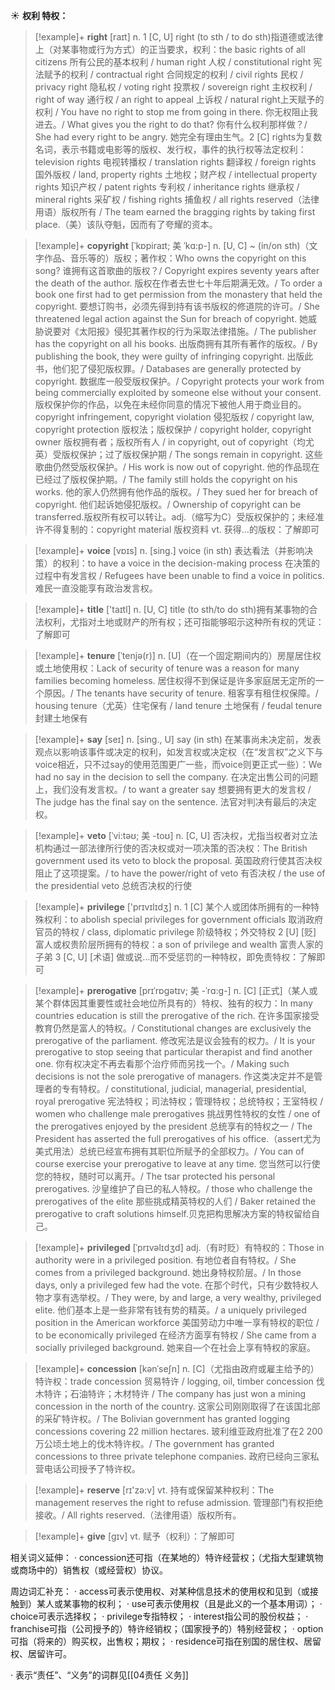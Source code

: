 ☀ <span class="category">**权利 特权：**</span>
>[!example]+ <span class="vocabulary">**right**</span> [raɪt] 
> <span class="definition">n. 1 [C, U] right (to sth / to do sth)指道德或法律上（对某事物或行为方式）的正当要求，权利：</span>the basic rights of all citizens 所有公民的基本权利 / human right 人权 / constitutional right 宪法赋予的权利 / contractual right 合同规定的权利 / civil rights 民权 / privacy right 隐私权 / voting right 投票权 / sovereign right 主权权利 / right of way 通行权 / an right to appeal 上诉权 / natural right上天赋予的权利 / You have no right to stop me from going in there. 你无权阻止我进去。/ What gives you the right to do that? 你有什么权利那样做？/ She had every right to be angry. 她完全有理由生气。<span class="definition">2 [C] rights为复数名词，表示书籍或电影等的版权、发行权，事件的执行权等法定权利：</span>television rights 电视转播权 / translation rights 翻译权 / foreign rights 国外版权 / land, property rights 土地权；财产权 / intellectual property rights 知识产权 / patent rights 专利权 / inheritance rights 继承权 / mineral rights 采矿权 / fishing rights 捕鱼权 / all rights reserved（法律用语）版权所有 / The team earned the bragging rights by taking first place.（美）该队夺魁，因而有了夸耀的资本。
           
>[!example]+ <span class="vocabulary">**copyright**</span> [ˈkɒpiraɪt; 美 ˈkɑ:p-]
> <span class="definition">n. [U, C] ~ (in/on sth)（文字作品、音乐等的）版权；著作权：</span>Who owns the copyright on this song? 谁拥有这首歌曲的版权？/ Copyright expires seventy years after the death of the author. 版权在作者去世七十年后期满无效。/ To order a book one first had to get permission from the monastery that held the copyright. 要想订购书，必须先得到持有该书版权的修道院的许可。/ She threatened legal action against the Sun for breach of copyright. 她威胁说要对《太阳报》侵犯其著作权的行为采取法律措施。/ The publisher has the copyright on all his books. 出版商拥有其所有著作的版权。/ By publishing the book, they were guilty of infringing copyright. 出版此书，他们犯了侵犯版权罪。/ Databases are generally protected by copyright. 数据库一般受版权保护。/ Copyright protects your work from being commercially exploited by someone else without your consent. 版权保护你的作品，以免在未经你同意的情况下被他人用于商业目的。copyright infringement, copyright violation 侵犯版权 / copyright law, copyright protection 版权法；版权保护 / copyright holder, copyright owner 版权拥有者；版权所有人 / in copyright, out of copyright（均尤英）受版权保护；过了版权保护期 / The songs remain in copyright. 这些歌曲仍然受版权保护。/ His work is now out of copyright. 他的作品现在已经过了版权保护期。/ The family still holds the copyright on his works. 他的家人仍然拥有他作品的版权。/ They sued her for breach of copyright. 他们起诉她侵犯版权。/ Ownership of copyright can be transferred.版权所有权可以转让。<span class="definition">adj.（缩写为C）受版权保护的；未经准许不得复制的：</span>copyright material 版权资料 <span class="definition">vt. 获得…的版权：</span>了解即可

>[!example]+ <span class="vocabulary">**voice**</span> [vɒɪs] 
> <span class="definition">n. [sing.] voice (in sth) 表达看法（并影响决策）的权利：</span>to have a voice in the decision-making process 在决策的过程中有发言权 / Refugees have been unable to find a voice in politics. 难民一直没能享有政治发言权。

>[!example]+ <span class="vocabulary">**title**</span> ['taɪtl] 
> <span class="definition">n. [U, C] title (to sth/to do sth)拥有某事物的合法权利，尤指对土地或财产的所有权；还可指能够昭示这种所有权的凭证：</span>了解即可
           
>[!example]+ <span class="vocabulary">**tenure**</span> [ˈtenjə(r)]
> <span class="definition">n. [U]（在一个固定期间内的）房屋居住权或土地使用权：</span>Lack of security of tenure was a reason for many families becoming homeless. 居住权得不到保证是许多家庭居无定所的一个原因。/ The tenants have security of tenure. 租客享有租住权保障。/ housing tenure（尤英）住宅保有 / land tenure 土地保有 / feudal tenure 封建土地保有

>[!example]+ <span class="vocabulary">**say**</span> [seɪ] 
> <span class="definition">n. [sing., U] say (in sth) 在某事尚未决定前，发表观点以影响该事件或决定的权利，如发言权或决定权（在“发言权”之义下与voice相近，只不过say的使用范围更广一些，而voice则更正式一些）：</span>We had no say in the decision to sell the company. 在决定出售公司的问题上，我们没有发言权。/ to want a greater say 想要拥有更大的发言权 / The judge has the final say on the sentence. 法官对判决有最后的决定权。
           
>[!example]+ <span class="vocabulary">**veto**</span> [ˈvi:təʊ; 美 -toʊ]
> <span class="definition">n. [C, U] 否决权，尤指当权者对立法机构通过一部法律所行使的否决权或对一项决策的否决权：</span>The British government used its veto to block the proposal. 英国政府行使其否决权阻止了这项提案。/ to have the power/right of veto 有否决权 / the use of the presidential veto 总统否决权的行使

>[!example]+ <span class="vocabulary">**privilege**</span> ['prɪvɪlɪdӡ] 
> <span class="definition">n. 1 [C] 某个人或团体所拥有的一种特殊权利：</span>to abolish special privileges for government officials 取消政府官员的特权 / class, diplomatic privilege 阶级特权；外交特权 <span class="definition">2 [U] [贬] 富人或权贵阶层所拥有的特权：</span>a son of privilege and wealth 富贵人家的子弟 <span class="definition">3 [C, U] [术语] 做或说…而不受惩罚的一种特权，即免责特权：</span>了解即可
           
>[!example]+ <span class="vocabulary">**prerogative**</span> [prɪˈrɒgətɪv; 美 -ˈrɑ:g-]
> <span class="definition">n. [C] [正式]（某人或某个群体因其重要性或社会地位所具有的）特权、独有的权力：</span>In many countries education is still the prerogative of the rich. 在许多国家接受教育仍然是富人的特权。/ Constitutional changes are exclusively the prerogative of the parliament. 修改宪法是议会独有的权力。/ It is your prerogative to stop seeing that particular therapist and find another one. 你有权决定不再去看那个治疗师而另找一个。/ Making such decisions is not the sole prerogative of managers. 作这类决定并不是管理者的专有特权。/ constitutional, judicial, managerial, presidential, royal prerogative 宪法特权；司法特权；管理特权；总统特权；王室特权 / women who challenge male prerogatives 挑战男性特权的女性 / one of the prerogatives enjoyed by the president 总统享有的特权之一 / The President has asserted the full prerogatives of his office.（assert尤为美式用法）总统已经宣布拥有其职位所赋予的全部权力。/ You can of course exercise your prerogative to leave at any time. 您当然可以行使您的特权，随时可以离开。/ The tsar protected his personal prerogatives. 沙皇维护了自已的私人特权。/ those who challenge the prerogatives of the elite 那些挑成精英特权的人们 / Baker retained the prerogative to craft solutions himself.贝克把构思解决方案的特权留给自己。
           
>[!example]+ <span class="vocabulary">**privileged**</span> [ˈprɪvəlɪdʒd]
> <span class="definition">adj.（有时贬）有特权的：</span>Those in authority were in a privileged position. 有地位者自有特权。/ She comes from a privileged background. 她出身特权阶层。/ In those days, only a privileged few had the vote. 在那个时代，只有少数特权人物才享有选举权。/ They were, by and large, a very wealthy, privileged elite. 他们基本上是一些非常有钱有势的精英。/ a uniquely privileged position in the American workforce 美国劳动力中唯一享有特权的职位 / to be economically privileged 在经济方面享有特权 / She came from a socially privileged background. 她来自—个在社会上享有特权的家庭。
           
>[!example]+ <span class="vocabulary">**concession**</span> [kənˈseʃn]
> <span class="definition">n. [C]（尤指由政府或雇主给予的）特许权：</span>trade concession 贸易特许 / logging, oil, timber concession 伐木特许；石油特许；木材特许 / The company has just won a mining concession in the north of the country. 这家公司刚刚取得了在该国北部的采矿特许权。/ The Bolivian government has granted logging concessions covering 22 million hectares. 玻利维亚政府批准了在2 200万公顷土地上的伐木特许权。/ The government has granted concessions to three private telephone companies. 政府已经向三家私营电话公司授予了特许权。

>[!example]+ <span class="vocabulary">**reserve**</span> [rɪ'zə:v] 
> <span class="definition">vt. 持有或保留某种权利：</span>The management reserves the right to refuse admission. 管理部门有权拒绝接收。/ All rights reserved.（法律用语）版权所有。

>[!example]+ <span class="vocabulary">**give**</span> [ɡɪv] 
> <span class="definition">vt. 赋予（权利）：</span>了解即可

相关词义延伸：
· concession还可指（在某地的）特许经营权；（尤指大型建筑物或商场中的）销售权（或经营权）协议。

周边词汇补充：
· access可表示使用权、对某种信息技术的使用权和见到（或接触到）某人或某事物的权利；
· use可表示使用权（且是此义的一个基本用词）；
· choice可表示选择权；
· privilege专指特权；
· interest指公司的股份权益；
· franchise可指（公司授予的）特许经销权；（国家授予的）特别经营权；
· option可指（将来的）购买权，出售权；期权；
· residence可指在别国的居住权、居留权、居留许可。

· 表示“责任”、“义务”的词群见[[04责任 义务]]
